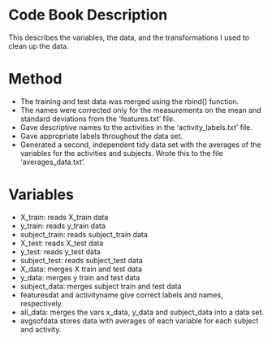 # Code Book Description
This describes the variables, the data, and the transformations I used to clean up the data.

# Method
* The training and test data was merged using the rbind() function.
* The names were corrected only for the measurements on the mean and standard deviations from the ‘features.txt’ file.
* Gave descriptive names to the activities in the ‘activity_labels.txt’ file.
* Gave appropriate labels throughout the data set.
* Generated a second, independent tidy data set with the averages of the variables for the activities and subjects. Wrote this to the file ‘averages_data.txt’.

# Variables
* X_train: reads X_train data
* y_train: reads y_train data
* subject_train: reads subject_train data
* X_test: reads X_test data
* y_test: reads y_test data
* subject_test: reads subject_test data
* X_data: merges X train and test data
* y_data: merges y train and test data
* subject_data: merges subject train and test data
* featuresdat and activityname give correct labels and names, respectively.
* all_data: merges the vars x_data, y_data and subject_data into a data set.
* avgsofdata stores data with averages of each variable for each subject and activity. 
